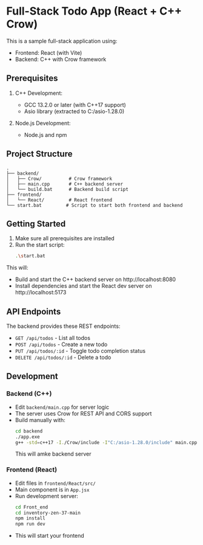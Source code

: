 # Full-Stack Todo App (React + C++ Crow)

This is a sample full-stack application using:
- Frontend: React (with Vite)
- Backend: C++ with Crow framework

## Prerequisites

1. C++ Development:
   - GCC 13.2.0 or later (with C++17 support)
   - Asio library (extracted to C:/asio-1.28.0)

2. Node.js Development:
   - Node.js and npm

## Project Structure

```
.
├── backend/
│   ├── Crow/          # Crow framework
│   ├── main.cpp       # C++ backend server
│   └── build.bat      # Backend build script
├── frontend/
│   └── React/         # React frontend
└── start.bat         # Script to start both frontend and backend
```

## Getting Started

1. Make sure all prerequisites are installed
2. Run the start script:
   ```bash
   .\start.bat
   ```

This will:
- Build and start the C++ backend server on http://localhost:8080
- Install dependencies and start the React dev server on http://localhost:5173

## API Endpoints

The backend provides these REST endpoints:

- `GET /api/todos` - List all todos
- `POST /api/todos` - Create a new todo
- `PUT /api/todos/:id` - Toggle todo completion status
- `DELETE /api/todos/:id` - Delete a todo

## Development

### Backend (C++)
- Edit `backend/main.cpp` for server logic
- The server uses Crow for REST API and CORS support
- Build manually with:
  ```bash
  cd backend
  ./app.exe
  g++ -std=c++17 -I./Crow/include -I"C:/asio-1.28.0/include" main.cpp -o app.exe -lws2_32 -lwsock32 -lmswsock
  ```
  This will amke backend server

### Frontend (React)
- Edit files in `frontend/React/src/`
- Main component is in `App.jsx`
- Run development server:
  ```bash
  cd Front_end
  cd inventory-zen-37-main
  npm install
  npm run dev
  ```
- This will start your frontend 
